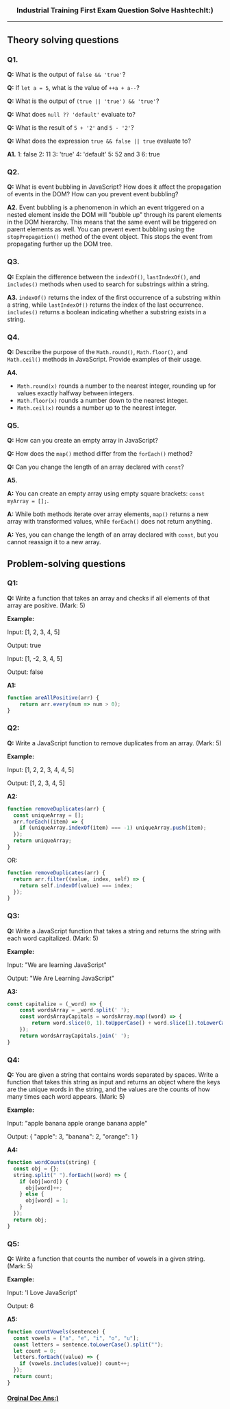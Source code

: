 <h3 align="center">Industrial Training First Exam Question Solve HashtechIt:)</h3>

----

<!-- **Question 1:**

a. What is the output of false && 'true'?
```javascript
console.log(false && 'true'); // Output: false
```

b. If let a = 5, what is the value of ++a + a--?
```javascript
let a = 5;
console.log(++a + a--); // Output: 11 (6 + 5)
```

c. What is the output of (true || 'true') && 'true'?
```javascript
console.log((true || 'true') && 'true'); // Output: "true"
```

d. What does null ?? 'default' evaluate to?
```javascript
console.log(null ?? 'default'); // Output: "default"
```

e. What is the result of 5 + '2' and 5 - '2'?
```javascript
console.log(5 + '2'); // Output: "52" (concatenation)
console.log(5 - '2'); // Output: 3 (subtraction)
```

f. What does the expression true && false || true evaluate to?
```javascript
console.log(true && false || true); // Output: true
```

**Question 2:**

Event bubbling in JavaScript refers to the propagation of events through the DOM tree hierarchy. When an event occurs on a specific element, it can also trigger the same event on its parent elements, propagating upwards through the hierarchy. This can affect how events are handled because parent elements can catch and react to events triggered on their descendants.

To prevent event bubbling, you can use the `stopPropagation()` method on the event object. This stops the event from further propagation through the DOM tree.

**Question 3:**

The `indexOf()`, `lastIndexOf()`, and `includes()` methods are used to search for substrings within a string.

- `indexOf(substring)` returns the index of the first occurrence of the `substring` in the string, or -1 if it's not found.
- `lastIndexOf(substring)` returns the index of the last occurrence of the `substring` in the string, or -1 if it's not found.
- `includes(substring)` returns a boolean indicating whether the `substring` is found in the string.

**Question 4:**

- `Math.round(x)` rounds the number `x` to the nearest integer. It uses "round half up" logic.
- `Math.floor(x)` rounds the number `x` down to the nearest integer.
- `Math.ceil(x)` rounds the number `x` up to the nearest integer.

Examples:
```javascript
console.log(Math.round(2.4)); // Output: 2
console.log(Math.floor(2.7)); // Output: 2
console.log(Math.ceil(2.3));  // Output: 3
```

**Question 5:**

a. How can you create an empty array in JavaScript?
```javascript
const emptyArray = [];
```

b. How does the `map()` method differ from the `forEach()` method?
The `map()` method creates a new array by applying a function to each element of the original array, while the `forEach()` method simply iterates over the array without creating a new one.

c. Can you change the length of an array declared with `const`?
Yes, you can change the contents of an array declared with `const`, but you cannot reassign it to a completely new array. So, you can modify the array's elements and length, but you cannot do `const array = ...` again.

---

**Question 6:**

Here's a function to check if all elements of an array are positive:

#### Explained

This JavaScript code defines a function called `areAllPositive` that takes an array (`arr`) as its parameter and checks if all the numbers in the array are positive. Here's a step-by-step explanation of how the code works:

1. **Function Declaration**: The code starts by declaring a function named `areAllPositive` that takes one parameter, `arr`, which is expected to be an array.

2. **For Loop**: Inside the function, there's a `for...of` loop. This loop is used to iterate through each element (`num`) in the input array (`arr`).

3. **Conditional Check**: Inside the loop, there is an `if` statement that checks if the current element (`num`) is less than or equal to zero (i.e., if it's not positive). If the current element is not positive, the `if` block is executed.

4. **Return `false`**: If the condition inside the `if` statement is true (i.e., if `num` is less than or equal to zero), the function immediately returns `false`. This means that if it finds any non-positive number in the array, the function will return `false` and stop further iteration.

5. **Return `true` Outside the Loop**: If the loop completes without encountering a non-positive number (i.e., all numbers in the array are positive), the function will reach the `return true` statement outside the loop.

6. **Function Call**: The code then calls the `areAllPositive` function twice with different arrays as arguments and logs the results to the console.

Now, let's see how it works with the example calls:

- `console.log(areAllPositive([1, 2, 3, 4, 5]));` is the first call. Since all numbers in the array `[1, 2, 3, 4, 5]` are positive, the function returns `true`, and this result is logged to the console.

- `console.log(areAllPositive([1, -2, 3, 4, 5]));` is the second call. In this case, there is a negative number (-2) in the array `[1, -2, 3, 4, 5]`. Therefore, the function immediately returns `false` when it encounters -2, and this result is logged to the console. The function doesn't continue checking the rest of the elements after it finds the first non-positive number.

```javascript
function areAllPositive(arr) {
  for (const num of arr) {
    if (num <= 0) {
      return false;
    }
  }
  return true;
}

console.log(areAllPositive([1, 2, 3, 4, 5]));   // Output: true
console.log(areAllPositive([1, -2, 3, 4, 5]));  // Output: false
```

---

**Question 7:**

Here's a JavaScript function to remove duplicates from an array:

#### Explained

This JavaScript code defines a function called `removeDuplicates` that takes an array (`arr`) as input and returns a new array containing the unique elements from the input array. Here's a step-by-step explanation of how the code works:

1. **Function Declaration**: The code starts by declaring a function named `removeDuplicates` that takes one parameter, `arr`, which is expected to be an array.

2. **Set to Remove Duplicates**: Inside the function, it uses the `Set` data structure to remove duplicates from the input array. A `Set` is a built-in JavaScript data structure that stores unique values, so any duplicate elements in the input array will be automatically eliminated.

3. **Spread Operator (`[...new Set(arr)]`)**: To convert the `Set` back into an array, the spread operator (`[...]`) is used. This operator spreads the elements of the `Set` into a new array.

4. **Return**: The function returns this new array containing unique elements.

5. **Array with Duplicates**: After defining the `removeDuplicates` function, the code creates an input array named `inputArray` that contains duplicate elements `[1, 2, 2, 3, 4, 4, 5]`.

6. **Function Call**: The `removeDuplicates` function is called with `inputArray` as the argument, and the result is assigned to `resultArray`. When this function is called, it processes `inputArray` and returns a new array containing only the unique elements.

7. **Console Output**: Finally, the code logs the `resultArray` to the console. In this case, `resultArray` will contain `[1, 2, 3, 4, 5]`, which are the unique elements from the `inputArray`.

So, the code effectively removes duplicate elements from an array by converting it into a `Set` and then back into an array using the spread operator.

```javascript
function removeDuplicates(arr) {
  return [...new Set(arr)];
}

const inputArray = [1, 2, 2, 3, 4, 4, 5];
const resultArray = removeDuplicates(inputArray);
console.log(resultArray); // Output: [1, 2, 3, 4, 5]
```
---

**Question 8:**

Here's a JavaScript function to capitalize each word in a string:

#### Explained

```javascript
function capitalizeWords(str) {
  return str.split(' ').map(word => word.charAt(0).toUpperCase() + word.slice(1)).join(' ');
}

const inputString = "We are learning JavaScript";
const resultString = capitalizeWords(inputString);
console.log(resultString); // Output: "We Are Learning JavaScript"
```

**Question 9:**

Here's a function that counts the occurrences of each unique word in a string:

```javascript
function countWordOccurrences(str) {
  const words = str.split(' ');
  const wordCount = {};

  for (const word of words) {
    if (wordCount[word]) {
      wordCount[word]++;
    } else {
      wordCount[word] = 1;
    }
  }

  return wordCount;
}

const inputString = "apple banana apple orange banana apple";
const wordOccurrences = countWordOccurrences(inputString);
console.log(wordOccurrences);
// Output:
// {
//   "apple": 3,
//   "banana": 2,
//   "orange": 1
// }
```

**Question 10:**

Here's a function that counts the number of vowels in a given string:

```javascript
function countVowels(str) {
  const vowels = 'aeiouAEIOU';
  let count = 0;

  for (const char of str) {
    if (vowels.includes(char)) {
      count++;
    }
  }

  return count;
}

const inputString = 'I Love JavaScript';
const vowelCount = countVowels(inputString);
console.log(vowelCount); // Output: 6
``` -->

## Theory solving questions

### Q1.

**Q:** What is the output of `false && 'true'`?

**Q:** If `let a = 5`, what is the value of `++a + a--`?

**Q:** What is the output of `(true || 'true') && 'true'`?

**Q:** What does `null ?? 'default'` evaluate to?

**Q:** What is the result of `5 + '2'` and `5 - '2'`?

**Q:** What does the expression `true && false || true` evaluate to?

**A1.** 1: false 2: 11 3: 'true' 4: 'default' 5: 52 and 3 6: true

### Q2.

**Q:** What is event bubbling in JavaScript? How does it affect the propagation of events in the DOM? How can you prevent event bubbling?

**A2.** Event bubbling is a phenomenon in which an event triggered on a nested element inside the DOM will "bubble up" through its parent elements in the DOM hierarchy. This means that the same event will be triggered on parent elements as well. You can prevent event bubbling using the `stopPropagation()` method of the event object. This stops the event from propagating further up the DOM tree.

### Q3.

**Q:** Explain the difference between the `indexOf()`, `lastIndexOf()`, and `includes()` methods when used to search for substrings within a string.

**A3.** `indexOf()` returns the index of the first occurrence of a substring within a string, while `lastIndexOf()` returns the index of the last occurrence. `includes()` returns a boolean indicating whether a substring exists in a string.

### Q4.

**Q:** Describe the purpose of the `Math.round()`, `Math.floor()`, and `Math.ceil()` methods in JavaScript. Provide examples of their usage.

**A4.**

- `Math.round(x)` rounds a number to the nearest integer, rounding up for values exactly halfway between integers.
- `Math.floor(x)` rounds a number down to the nearest integer.
- `Math.ceil(x)` rounds a number up to the nearest integer.

### Q5.

**Q:** How can you create an empty array in JavaScript?

**Q:** How does the `map()` method differ from the `forEach()` method?

**Q:** Can you change the length of an array declared with `const`?

**A5.**

**A:** You can create an empty array using empty square brackets: `const myArray = [];`.

**A:** While both methods iterate over array elements, `map()` returns a new array with transformed values, while `forEach()` does not return anything.

**A:** Yes, you can change the length of an array declared with `const`, but you cannot reassign it to a new array.

## Problem-solving questions

### Q1:

**Q:** Write a function that takes an array and checks if all elements of that array are positive. (Mark: 5)

**Example:**

Input: [1, 2, 3, 4, 5]

Output: true

Input: [1, -2, 3, 4, 5]

Output: false

**A1:**

```javascript
function areAllPositive(arr) {
    return arr.every(num => num > 0);
}
```

### Q2:

**Q:** Write a JavaScript function to remove duplicates from an array. (Mark: 5)

**Example:**

Input: [1, 2, 2, 3, 4, 4, 5]

Output: [1, 2, 3, 4, 5]

**A2:**

```javascript
function removeDuplicates(arr) {
  const uniqueArray = [];
  arr.forEach((item) => {
    if (uniqueArray.indexOf(item) === -1) uniqueArray.push(item);
  });
  return uniqueArray;
}
```

OR:

```javascript
function removeDuplicates(arr) {
  return arr.filter((value, index, self) => {
    return self.indexOf(value) === index;
  });
}
```

### Q3:

**Q:** Write a JavaScript function that takes a string and returns the string with each word capitalized. (Mark: 5)

**Example:**

Input: "We are learning JavaScript"

Output: "We Are Learning JavaScript"

**A3:**

```javascript
const capitalize = (_word) => {
    const wordsArray = _word.split(' ');
    const wordsArrayCapitals = wordsArray.map((word) => {
        return word.slice(0, 1).toUpperCase() + word.slice(1).toLowerCase();
    });
    return wordsArrayCapitals.join(' ');
}
```

### Q4:

**Q:** You are given a string that contains words separated by spaces. Write a function that takes this string as input and returns an object where the keys are the unique words in the string, and the values are the counts of how many times each word appears. (Mark: 5)

**Example:**

Input: "apple banana apple orange banana apple"

Output:
{
  "apple": 3,
  "banana": 2,
  "orange": 1
}

**A4:**

```javascript
function wordCounts(string) {
  const obj = {};
  string.split(" ").forEach((word) => {
    if (obj[word]) {
      obj[word]++;
    } else {
      obj[word] = 1;
    }
  });
  return obj;
}
```

### Q5:

**Q:** Write a function that counts the number of vowels in a given string. (Mark: 5)

**Example:**

Input: 'I Love JavaScript'

Output: 6

**A5:**

```javascript
function countVowels(sentence) {
  const vowels = ["a", "e", "i", "o", "u"];
  const letters = sentence.toLowerCase().split("");
  let count = 0;
  letters.forEach((value) => {
    if (vowels.includes(value)) count++;
  });
  return count;
}
```

#### [Orginal Doc Ans:)](https://doc.clickup.com/9002196645/d/h/8c957n5-85/344f2cea52799c6)
